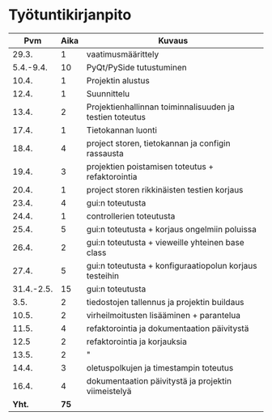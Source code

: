 # Työtuntikirjanpito

| Pvm           | Aika          | Kuvaus                    	                            |
| -             | -             | -                         	                            |
| 29.3.         | 1             | vaatimusmäärittely        	                            |
| 5.4.-9.4.     | 10            | PyQt/PySide tutustuminen	                                |
| 10.4.		    | 1		        | Projektin alustus		                                    |
| 12.4.         | 1             | Suunnittelu                                               |
| 13.4.         | 2             | Projektienhallinnan toiminnalisuuden ja testien toteutus  |
| 17.4.         | 1             | Tietokannan luonti                                        |
| 18.4.         | 4             | project storen, tietokannan ja configin rassausta         |
| 19.4.         | 3             | projektien poistamisen toteutus + refaktorointia          |
| 20.4.         | 1             | project storen rikkinäisten testien korjaus               |
| 23.4.         | 4             | gui:n toteutusta                                          |
| 24.4.         | 1             | controllerien toteutusta                                  |
| 25.4.         | 5             | gui:n toteutusta + korjaus ongelmiin poluissa             |
| 26.4.         | 2             | gui:n toteutusta + vieweille yhteinen base class          |
| 27.4.         | 5             | gui:n toteutusta + konfiguraatiopolun korjaus testeihin   |
| 31.4.-2.5.    | 15            | gui:n toteutusta                                          |
| 3.5.          | 2             | tiedostojen tallennus ja projektin buildaus               |
| 10.5.         | 2             | virheilmoitusten lisääminen + parantelua                  |
| 11.5.         | 4             | refaktorointia ja dokumentaation päivitystä               |
| 12.5          | 2             | refaktorointia ja korjauksia                              |
| 13.5.         | 2             | "                                                         |
| 14.4.         | 3             | oletuspolkujen ja timestampin toteutus                    |
| 16.4.         | 4             | dokumentaation päivitystä ja projektin viimeistelyä       |
| **Yht.**      | **75**        |                                                           |
